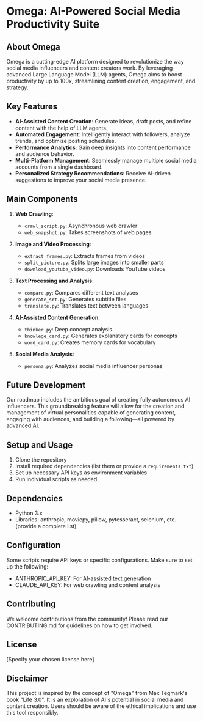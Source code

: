 # Omega: AI-Powered Social Media Productivity Suite

## About Omega

Omega is a cutting-edge AI platform designed to revolutionize the way social media influencers and content creators work. By leveraging advanced Large Language Model (LLM) agents, Omega aims to boost productivity by up to 100x, streamlining content creation, engagement, and strategy.

## Key Features

- **AI-Assisted Content Creation**: Generate ideas, draft posts, and refine content with the help of LLM agents.
- **Automated Engagement**: Intelligently interact with followers, analyze trends, and optimize posting schedules.
- **Performance Analytics**: Gain deep insights into content performance and audience behavior.
- **Multi-Platform Management**: Seamlessly manage multiple social media accounts from a single dashboard.
- **Personalized Strategy Recommendations**: Receive AI-driven suggestions to improve your social media presence.

## Main Components

1. **Web Crawling**: 
   - `crawl_script.py`: Asynchronous web crawler
   - `web_snapshot.py`: Takes screenshots of web pages

2. **Image and Video Processing**:
   - `extract_frames.py`: Extracts frames from videos
   - `split_picture.py`: Splits large images into smaller parts
   - `download_youtube_video.py`: Downloads YouTube videos

3. **Text Processing and Analysis**:
   - `compare.py`: Compares different text analyses
   - `generate_srt.py`: Generates subtitle files
   - `translate.py`: Translates text between languages

4. **AI-Assisted Content Generation**:
   - `thinker.py`: Deep concept analysis
   - `knowlege_card.py`: Generates explanatory cards for concepts
   - `word_card.py`: Creates memory cards for vocabulary

5. **Social Media Analysis**:
   - `persona.py`: Analyzes social media influencer personas

## Future Development

Our roadmap includes the ambitious goal of creating fully autonomous AI influencers. This groundbreaking feature will allow for the creation and management of virtual personalities capable of generating content, engaging with audiences, and building a following—all powered by advanced AI.

## Setup and Usage

1. Clone the repository
2. Install required dependencies (list them or provide a `requirements.txt`)
3. Set up necessary API keys as environment variables
4. Run individual scripts as needed

## Dependencies

- Python 3.x
- Libraries: anthropic, moviepy, pillow, pytesseract, selenium, etc. (provide a complete list)

## Configuration

Some scripts require API keys or specific configurations. Make sure to set up the following:

- ANTHROPIC_API_KEY: For AI-assisted text generation
- CLAUDE_API_KEY: For web crawling and content analysis

## Contributing

We welcome contributions from the community! Please read our CONTRIBUTING.md for guidelines on how to get involved.

## License

[Specify your chosen license here]

## Disclaimer

This project is inspired by the concept of "Omega" from Max Tegmark's book "Life 3.0". It is an exploration of AI's potential in social media and content creation. Users should be aware of the ethical implications and use this tool responsibly.